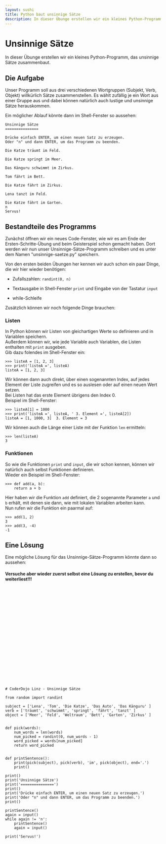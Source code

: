 ```yaml
---
layout: sushi
title: Python baut unsinnige Sätze
description: In dieser Übunge erstellen wir ein kleines Python-Programm, das unsinnige Sätze zusammenbaut.
---
```



# Unsinnige Sätze

In dieser Übunge erstellen wir ein kleines Python-Programm, das unsinnige Sätze zusammenbaut.


## Die Aufgabe

Unser Programm soll aus drei verschiedenen Wortgruppen (Subjekt, Verb, Objekt) willkürlich Sätze zusammenstellen.
Es wählt zufällig je ein Wort aus einer Gruppe aus und dabei können natürlich auch lustige und unsinnige Sätze herauskommen.

Ein möglicher Ablauf könnte dann im Shell-Fenster so aussehen:

	Unsinnige Sätze
	===============

	Drücke einfach ENTER, um einen neuen Satz zu erzeugen.
	Oder "n" und dann ENTER, um das Programm zu beenden.

	Die Katze träumt im Feld.

	Die Katze springt im Meer.

	Das Känguru schwimmt im Zirkus.

	Tom fährt im Bett.

	Die Katze fährt im Zirkus.

	Lena tanzt im Feld.

	Die Katze fährt im Garten.
	n
	Servus!


## Bestandteile des Programms

Zunächst öffnen wir ein neues Code-Fenster, wie wir es am Ende der Ersten-Schritte-Übung und beim Geisterspiel schon gemacht haben.
Dort werden wir nun unser Unsinnige-Sätze-Programm schreiben und es unter dem Namen "unsinnige-saetze.py" speichern.

Von den ersten beiden Übungen her kennen wir auch schon ein paar Dinge, die wir hier wieder benötigen:

* Zufallszahlen: `randint(0, n)`

* Textausgabe in Shell-Fenster `print` und Eingabe von der Tastatur `input`

* while-Schleife

Zusätzlich können wir noch folgende Dinge brauchen:


### Listen

In Python können wir Listen von gleichartigen Werte so definieren und in Variablen speichern.<br />
Außerdem können wir, wie jede Variable auch Variablen, die Listen enthalten mit `print` ausgeben.<br />
Gib dazu folendes im Shell-Fenster ein:

	>>> listeA = [1, 2, 3]
	>>> print('listeA =', listeA)
	listeA = [1, 2, 3]

Wir können dann auch direkt, über einen sogenannten Index, auf jedes Element der Liste zugreifen und es so auslesen oder auf einen neuen Wert setzen.<br />
Bei Listen hat das erste Element übrigens den Index 0.<br />
Beispiel im Shell-Fenster:

	>>> listeA[1] = 1000
	>>> print('listeA =', listeA, ' 3. Element =', listeA[2])
	listeA = [1, 1000, 3]  3. Element = 3

Wir können auch die Länge einer Liste mit der Funktion `len` ermitteln:

	>>> len(listeA)
	3


### Funktionen

So wie die Funktionen `print` und `input`, die wir schon kennen, können wir natürlich auch selbst Funktionen definieren.<br />
Wieder ein Beispiel im Shell-Fenster:

	>>> def add(a, b):
		return a + b

Hier haben wir die Funktion `add` definiert, die 2 sogenannte Parameter `a` und `b` erhält, mit denen sie dann, wie mit lokalen Variablen arbeiten kann.<br />
Nun rufen wir die Funktion ein paarmal auf:

	>>> add(1, 2)
	3
	>>> add(3, -4)
	-1


## Eine Lösung

Eine mögliche Lösung für das Unsinnige-Sätze-Programm könnte dann so aussehen:

#### Versuche aber wieder zuerst selbst eine Lösung zu erstellen, bevor du weiterliest!!!

<br />
<br />
<br />
<br />
<br />
<br />
<br />
<br />
<br />
<br />
<br />
<br />
<br />
<br />
<br />
<br />
<br />
<br />

	# CoderDojo Linz - Unsinnige Sätze

	from random import randint

	subject = ['Lena', 'Tom', 'Die Katze', 'Das Auto', 'Das Känguru' ]
	verb = ['träumt', 'schwimmt', 'springt', 'fährt', 'tanzt' ]
	object = ['Meer', 'Feld', 'Weltraum', 'Bett', 'Garten', 'Zirkus' ]


	def pick(words):
		num_words = len(words)
		num_picked = randint(0, num_words - 1)
		word_picked = words[num_picked]
		return word_picked


	def printSentence():
		print(pick(subject), pick(verb), 'im', pick(object), end='.')
		print()

	print()
	print('Unsinnige Sätze')
	print('===============')
	print()
	print('Drücke einfach ENTER, um einen neuen Satz zu erzeugen.')
	print('Oder "n" und dann ENTER, um das Programm zu beenden.')
	print()

	printSentence()
	again = input()
	while again != 'n':
		printSentence()
		again = input()

	print('Servus!')
